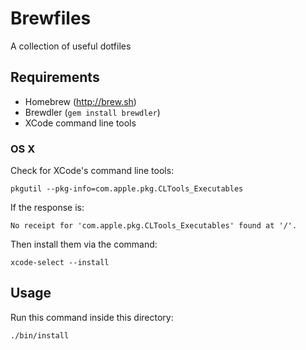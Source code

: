 Brewfiles
========

A collection of useful dotfiles

Requirements
------------

* Homebrew (http://brew.sh)
* Brewdler (`gem install brewdler`)
* XCode command line tools

### OS X

Check for XCode's command line tools:

    pkgutil --pkg-info=com.apple.pkg.CLTools_Executables

If the response is:

    No receipt for 'com.apple.pkg.CLTools_Executables' found at '/'.

Then install them via the command:

    xcode-select --install

Usage
-----

Run this command inside this directory:

    ./bin/install
